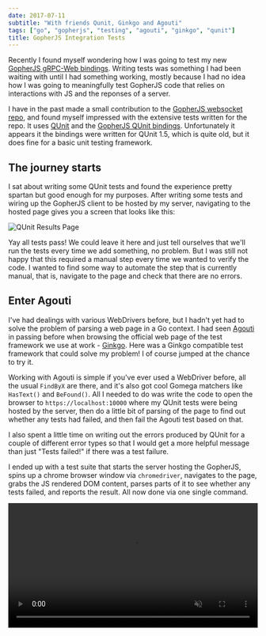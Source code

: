 ```yaml
---
date: 2017-07-11
subtitle: "With friends Qunit, Ginkgo and Agouti"
tags: ["go", "gopherjs", "testing", "agouti", "ginkgo", "qunit"]
title: GopherJS Integration Tests
---
```


Recently I found myself wondering how I was going to test my new
[GopherJS gRPC-Web bindings](https://jbrandhorst.com/post/gopherjs-grpcweb).
Writing tests was something I had been
waiting with until I had something working, mostly because I had
no idea how I was going to meaningfully test GopherJS code that
relies on interactions with JS and the reponses of a server.

I have in the past made a small contribution to the
[GopherJS websocket repo](https://github.com/gopherjs/websocket), and found myself
impressed with the extensive tests written for the repo.
It uses [QUnit](https://qunitjs.com/) and the [GopherJS QUnit bindings](github.com/rusco/qunit).
Unfortunately it appears it the bindings were written for QUnit 1.5,
which is quite old, but it does fine for a basic unit testing framework.

## The journey starts

I sat about writing some QUnit tests and found the experience pretty
spartan but good enough for my purposes. After writing some tests and
wiring up the GopherJS client to be hosted by my server, navigating
to the hosted page gives you a screen that looks like this:

![QUnit Results Page](/img/tests.jpg)

Yay all tests pass! We could leave it here and just tell ourselves that
we'll run the tests every time we add something, no problem. But I was
still not happy that this required a manual step every time we wanted
to verify the code. I wanted to find some way to automate the step
that is currently manual, that is, navigate to the page and check that
there are no errors.

## Enter Agouti

I've had dealings with various WebDrivers before, but I hadn't yet had
to solve the problem of parsing a web page in a Go context. I had seen
[Agouti](http://agouti.org/) in passing before when browsing the official
web page of the test framework we use at work - [Ginkgo](http://onsi.github.io/ginkgo/).
Here was a Ginkgo compatible test framework that could solve my problem!
I of course jumped at the chance to try it.

Working with Agouti is simple if you've ever used a WebDriver before,
all the usual `FindByX` are there, and it's also got cool Gomega matchers
like `HasText()` and `BeFound()`. All I needed to do was write the code
to open the browser to `https://localhost:10000` where my QUnit tests
were being hosted by the server, then do a little bit of parsing of the
page to find out whether any tests had failed, and then fail the Agouti
test based on that.

I also spent a little time on writing out the errors produced by QUnit
for a couple of different error types so that I would get a more helpful
message than just "Tests failed!" if there was a test failure.

I ended up with a test suite that starts the server hosting the GopherJS,
spins up a chrome browser window via `chromedriver`, navigates to the page,
grabs the JS rendered DOM content, parses parts of it to see whether any tests failed,
and reports the result. All now done via one single command.

<video src="/img/tests.webm" width="100%" preload="metadata" controls muted/>

Of course - the best part about this is that Agouti can be made to run with any
WebDriver compatible browser client, so Selenium, PhantomJS etc can be plugged in
in place of chromedriver. Free compatibility testing!

## Wrapping up

I've introduced the GopherJS QUnit bindings and Agouti, two packages that make
it a breeze to confidently test your GopherJS packages. The source for all this
is available [on my github](https://github.com/johanbrandhorst/protobuf/tree/master/test),
feel free to take a look!

If you enjoyed this blog post, have any questions or input,
don't hesitate to contact me on
[@johanbrandhorst](https://twitter.com/JohanBrandhorst) or
under `jbrandhorst` on the Gophers Slack. I'd love to hear
your thoughts!
